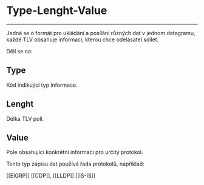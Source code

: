 # Type-Lenght-Value
---

Jedná se o formát pro ukládání a posílání různých dat v jednom datagramu, každé TLV obsahuje informaci, kterou chce odelásatel sdílet.

Dělí se na:

## Type

Kód indikující typ informace.

## Lenght

Délka TLV polí.

## Value

Pole obsahující konkrétní informaci pro určitý protokol.

Tento typ zápisu dat používá řada protokolů, například:

[[EIGRP]]
[[CDP]], [[LLDP]]
[[IS-IS]]